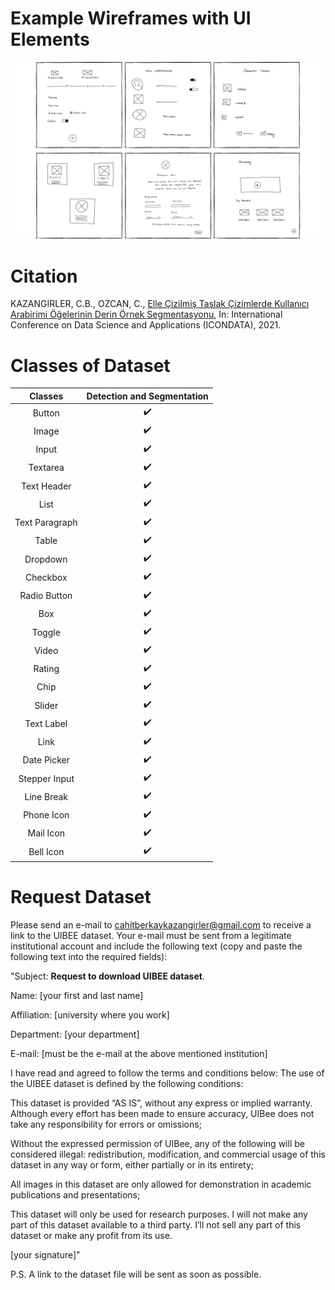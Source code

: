 # Example Wireframes with UI Elements

![Image sample](wirefames.png "Wireframes")

# Citation
KAZANGIRLER, C.B., OZCAN, C.,  [Elle Çizilmiş Taslak Çizimlerde Kullanıcı Arabirimi Öğelerinin Derin Örnek Segmentasyonu](https://www.researchgate.net/publication/354280814_Elle_Cizilmis_Taslak_Cizimlerde_Kullanici_Arabirimi_Ogelerinin_Derin_Ornek_Segmentasyonu), In: International Conference on Data Science and Applications (ICONDATA), 2021.

# Classes of Dataset

| Classes |  Detection and Segmentation |
|:--------:|:------------------:|
|     Button   | :heavy_check_mark: |
|     Image    | :heavy_check_mark: |
|     Input    | :heavy_check_mark: |
|     Textarea | :heavy_check_mark: |
|  Text Header | :heavy_check_mark: |
|     List     | :heavy_check_mark: |
| Text Paragraph | :heavy_check_mark: |
|    Table   | :heavy_check_mark: |
|    Dropdown   | :heavy_check_mark: |
|    Checkbox  | :heavy_check_mark: |
|    Radio Button   | :heavy_check_mark: |
|    Box    | :heavy_check_mark: |
|    Toggle   | :heavy_check_mark: |
|    Video   | :heavy_check_mark: |
|    Rating   | :heavy_check_mark: |
|    Chip  | :heavy_check_mark: |
|    Slider   | :heavy_check_mark: |
|    Text Label  | :heavy_check_mark: |
|    Link   | :heavy_check_mark: |
|    Date Picker   | :heavy_check_mark: |
|    Stepper Input | :heavy_check_mark: |
|    Line Break   | :heavy_check_mark: |
|    Phone Icon   | :heavy_check_mark: |
|    Mail Icon    | :heavy_check_mark: |
|    Bell Icon   | :heavy_check_mark: |

# Request Dataset

Please send an e-mail to cahitberkaykazangirler@gmail.com to receive a link to the UIBEE dataset. Your e-mail must be sent from a legitimate institutional account and include the following text (copy and paste the following text into the required fields):

"Subject: **Request to download UIBEE dataset**.

Name: [your first and last name]

Affiliation: [university where you work]

Department: [your department]

E-mail: [must be the e-mail at the above mentioned institution]

I have read and agreed to follow the terms and conditions below: The use of the UIBEE dataset is defined by the following conditions:

This dataset is provided “AS IS”, without any express or implied warranty. Although every effort has been made to ensure accuracy, UIBee does not take any responsibility for errors or omissions;

Without the expressed permission of UIBee, any of the following will be considered illegal: redistribution, modification, and commercial usage of this dataset in any way or form, either partially or in its entirety;

All images in this dataset are only allowed for demonstration in academic publications and presentations;

This dataset will only be used for research purposes. I will not make any part of this dataset available to a third party. I’ll not sell any part of this dataset or make any profit from its use.

[your signature]"  

P.S. A link to the dataset file will be sent as soon as possible.
